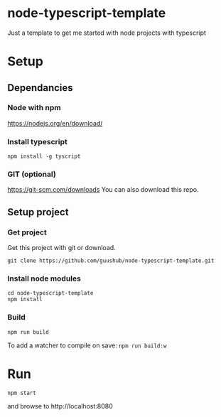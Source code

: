 # node-typescript-template
Just a template to get me started with node projects with typescript

# Setup

## Dependancies

### Node with npm
https://nodejs.org/en/download/

### Install typescript
```
npm install -g tyscript
```
### GIT (optional)
https://git-scm.com/downloads
You can also download this repo.

## Setup project

### Get project
Get this project with git or download.
```
git clone https://github.com/guushub/node-typescript-template.git
```

### Install node modules
```
cd node-typescript-template
npm install
```

### Build 
`npm run build`

To add a watcher to compile on save:
`npm run build:w`

# Run
`npm start`

and browse to http://localhost:8080
